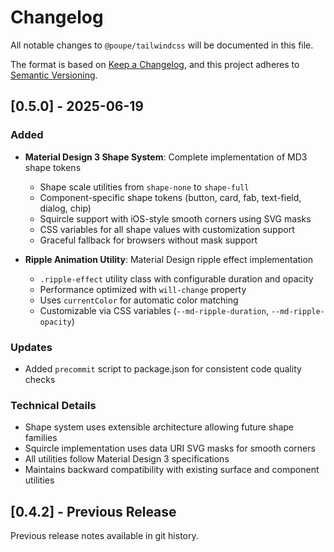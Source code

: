 # Changelog

All notable changes to `@poupe/tailwindcss` will be documented in this file.

The format is based on [Keep a Changelog](https://keepachangelog.com/en/1.0.0/),
and this project adheres to [Semantic Versioning](https://semver.org/spec/v2.0.0.html).

## [0.5.0] - 2025-06-19

### Added

- **Material Design 3 Shape System**: Complete implementation of MD3 shape tokens
  - Shape scale utilities from `shape-none` to `shape-full`
  - Component-specific shape tokens (button, card, fab, text-field, dialog, chip)
  - Squircle support with iOS-style smooth corners using SVG masks
  - CSS variables for all shape values with customization support
  - Graceful fallback for browsers without mask support

- **Ripple Animation Utility**: Material Design ripple effect implementation
  - `.ripple-effect` utility class with configurable duration and opacity
  - Performance optimized with `will-change` property
  - Uses `currentColor` for automatic color matching
  - Customizable via CSS variables (`--md-ripple-duration`, `--md-ripple-opacity`)

### Updates

- Added `precommit` script to package.json for consistent code quality checks

### Technical Details

- Shape system uses extensible architecture allowing future shape families
- Squircle implementation uses data URI SVG masks for smooth corners
- All utilities follow Material Design 3 specifications
- Maintains backward compatibility with existing surface and component utilities

## [0.4.2] - Previous Release

Previous release notes available in git history.
